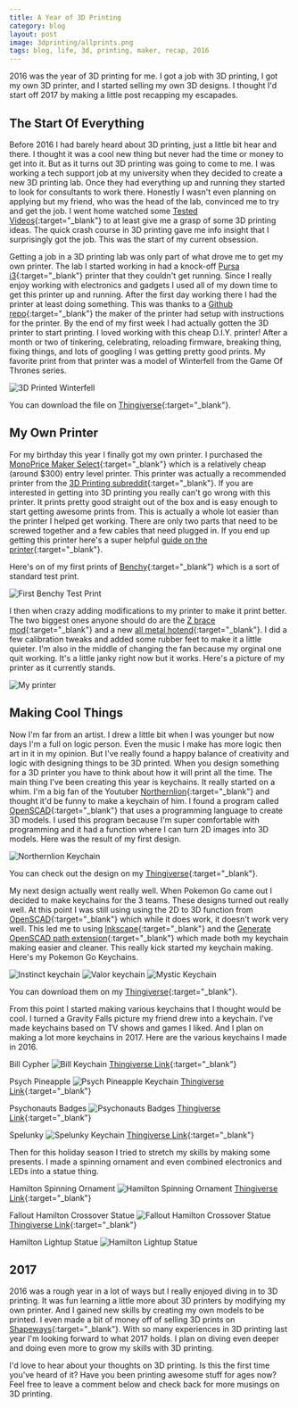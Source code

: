 ```yaml
---
title: A Year of 3D Printing
category: blog
layout: post
image: 3dprinting/allprints.png
tags: blog, life, 3d, printing, maker, recap, 2016
---
```


2016 was the year of 3D printing for me. I got a job with 3D printing, I got my own 3D printer, and I started selling my own 3D designs. I thought I'd start off 2017 by making a little post recapping my escapades.

## The Start Of Everything

Before 2016 I had barely heard about 3D printing, just a little bit hear and there. I thought it was a cool new thing but never had the time or money to get into it. But as it turns out 3D printing was going to come to me. I was working a tech support job at my university when they decided to create a new 3D printing lab. Once they had everything up and running they started to look for consultants to work there. Honestly I wasn't even planning on applying but my friend, who was the head of the lab, convinced me to try and get the job. I went home watched some [Tested Videos]{:target="_blank"} to at least give me a grasp of some 3D printing ideas. The quick crash course in 3D printing gave me info insight that I surprisingly got the job. This was the start of my current obsession.

Getting a job in a 3D printing lab was only part of what drove me to get my own printer. The lab I started working in had a knock-off [Pursa i3]{:target="_blank"} printer that they couldn't get running. Since I really enjoy working with electronics and gadgets I used all of my down time to get this printer up and running. After the first day working there I had the printer at least doing something. This was thanks to a [Github repo]{:target="_blank"} the maker of the printer had setup with instructions for the printer.
By the end of my first week I had actually gotten the 3D printer to start printing. I loved working with this cheap D.I.Y. printer! After a month or two of tinkering, celebrating, reloading firmware, breaking thing, fixing things, and lots of googling I was getting pretty good prints. My favorite print from that printer was a model of Winterfell from the Game Of Thrones series.

![3D Printed Winterfell][WinterfellPrint]


You can download the file on [Thingiverse][WinterfellLink]{:target="_blank"}.

## My Own Printer

For my birthday this year I finally got my own printer. I purchased the [MonoPrice Maker Select]{:target="_blank"} which is a relatively cheap (around $300) entry level printer. This printer was actually a recommended printer from the [3D Printing subreddit]{:target="_blank"}. If you are interested in getting into 3D printing you really can't go wrong with this printer. It prints pretty good straight out of the box and is easy enough to start getting awesome prints from. This is actually a whole lot easier than the printer I helped get working. There are only two parts that need to be screwed together and a few cables that need plugged in. If you end up getting this printer here's a super helpful [guide on the printer]{:target="_blank"}.

Here's on of my first prints of [Benchy][BenchyLink]{:target="_blank"} which is a sort of standard test print.

![First Benchy Test Print][Benchy Picture]

I then when crazy adding modifications to my printer to make it print better. The two biggest ones anyone should do are the [Z brace mod]{:target="_blank"} and a new [all metal hotend]{:target="_blank"}. I did a few calibration tweaks and added some rubber feet to make it a little quieter. I'm also in the middle of changing the fan because my orginal one quit working. It's a little janky right now but it works. Here's a picture of my printer as it currently stands.

![My printer][my printer]

## Making Cool Things

Now I'm far from an artist. I drew a little bit when I was younger but now days I'm a full on logic person. Even the music I make has more logic then art in it in my opinion. But I've really found a happy balance of creativity and logic with designing things to be 3D printed. When you design something for a 3D printer you have to think about how it will print all the time. The main thing I've been creating this year is keychains. It really started on a whim. I'm a big fan of the Youtuber [Northernlion]{:target="_blank"} and thought it'd be funny to make a keychain of him. I found a program called [OpenSCAD]{:target="_blank"} that uses a programming language to create 3D models. I used this program because I'm super comfortable with programming and it had a function where I can turn 2D images into 3D models. Here was the result of my first design.

![Northernlion Keychain][Northernlion Keychain]

You can check out the design on my [Thingiverse][NL Thingiverse]{:target="_blank"}.

My next design actually went really well. When Pokemon Go came out I decided to make keychains for the 3 teams. These designs turned out really well. At this point I was still using using the 2D to 3D function from [OpenSCAD]{:target="_blank"} which while it does work, it doesn't work very well. This led me to using [Inkscape]{:target="_blank"} and the [Generate OpenSCAD path extension]{:target="_blank"} which made both my keychain making easier and cleaner. This really kick started my keychain making. Here's my Pokemon Go Keychains.

![Instinct keychain][Instinct Keychain]
![Valor keychain][Valor Keychain]
![Mystic Keychain][Mystic Keychain]

You can download them on my [Thingiverse][Pokemon Go Keychain Link]{:target="_blank"}.

From this point I started making various keychains that I thought would be cool. I turned a Gravity Falls picture my friend drew into a keychain. I've made keychains based on TV shows and games I liked. And I plan on making a lot more keychains in 2017. Here are the various keychains I made in 2016.

Bill Cypher
![Bill Keychain][Bill KeyChain]
[Thingiverse Link][Bill Thingiverse]{:target="_blank"}

Psych Pineapple
![Psych Pineapple Keychain][Psych Keychain]
[Thingiverse Link][Psych Thingiverse]{:target="_blank"}

Psychonauts Badges
![Psychonauts Badges][Psychonauts Badges]
[Thingiverse Link][Psychonauts Thingiverse]{:target="_blank"}

Spelunky
![Spelunky Keychain][Spelunky Keychain]
[Thingiverse Link][Spelunky Thingiverse]{:target="_blank"}

Then for this holiday season I tried to stretch my skills by making some presents. I made a spinning ornament and even combined electronics and LEDs into a statue thing.

Hamilton Spinning Ornament
![Hamilton Spinning Ornament][Ham ornament]
[Thingiverse Link][Ham Ornament Thingiverse]{:target="_blank"}

Fallout Hamilton Crossover Statue
![Fallout Hamilton Crossover Statue][Fallout statue]
[Thingiverse Link][Fallout Thingiverse]{:target="_blank"}

Hamilton Lightup Statue
![Hamilton Lightup Statue][Ham Statue]

## 2017

2016 was a rough year in a lot of ways but I really enjoyed diving in to 3D printing. It was fun learning a little more about 3D printers by modifying my own printer. And I gained new skills by creating my own models to be printed. I even made a bit of money off of selling 3D prints on [Shapeways]{:target="_blank"}. With so many experiences in 3D printing last year I'm looking forward to what 2017 holds. I plan on diving even deeper and doing even more to grow my skills with 3D printing. 

I'd love to hear about your thoughts on 3D printing. Is this the first time you've heard of it? Have you been printing awesome stuff for ages now? Feel free to leave a comment below and check back for more musings on 3D printing.

[Tested Videos]: https://www.youtube.com/watch?v=b0U6LgmB0j4 
[Pursa i3]: http://www.prusa3d.com
[Github repo]: https://github.com/garynmckinney/3DPrinter
[WinterfellLink]: http://www.thingiverse.com/thing:39680
[WinterfellPrint]: {{site.baseurl}}/assets/3dprinting/winterfell.jpg
[Monoprice Maker Select]: http://www.monoprice.com/product?p_id=13860
[3D Printing subreddit]: https://www.reddit.com/r/3Dprinting/
[guide on the printer]: http://3dprinterwiki.info/wiki/wanhao-duplicator-i3/
[BenchyLink]: http://www.3dbenchy.com
[Benchy Picture]: {{site.baseurl}}/assets/3dprinting/benchy.jpg
[Z brace mod]: http://www.thingiverse.com/thing:921948
[all metal hotend]: http://www.micro-swiss.com/product-page/29551477-6081-c30f-04fe-cece31e3ba6f
[my printer]: {{site.baseurl}}/assets/3dprinting/myprinter.png
[Northernlion]: https://www.youtube.com/user/Northernlion
[OpenSCAD]: http://www.openscad.org
[Northernlion Keychain]: {{site.baseurl}}/assets/3dprinting/nlKeychain.png
[NL Thingiverse]: http://www.thingiverse.com/thing:1591913
[Inkscape]: https://inkscape.org/en/
[Generate OpenSCAD path extension]: http://www.thingiverse.com/thing:25036
[Instinct Keychain]: {{site.baseurl}}/assets/3dprinting/instinctKeychain.png
[Valor Keychain]: {{site.baseurl}}/assets/3dprinting/valorKeychain.png
[Mystic Keychain]: {{site.baseurl}}/assets/3dprinting/mysticKeychain.png
[Pokemon Go Keychain Link]: http://www.thingiverse.com/cxsquared/collections/pokemon-go-keychains
[Bill KeyChain]: {{site.baseurl}}/assets/3dprinting/billKeychain.jpg
[Bill Thingiverse]: http://www.thingiverse.com/thing:1738493
[Psych Keychain]: {{site.baseurl}}/assets/3dprinting/psychKeychain.jpg
[Psych Thingiverse]: http://www.thingiverse.com/thing:1649355
[Psychonauts Badges]: {{site.baseurl}}/assets/3dprinting/psychonautsBadges.jpg
[Psychonauts Thingiverse]: http://www.thingiverse.com/thing:1940017
[Spelunky Keychain]: {{site.baseurl}}/assets/3dprinting/spelunkyKeychain.png
[Spelunky Thingiverse]: http://www.thingiverse.com/thing:1976613
[Ham ornament]: {{site.baseurl}}/assets/3dprinting/hamOrnament.png
[Ham Ornament Thingiverse]: http://www.thingiverse.com/thing:1935739
[Fallout statue]: {{site.baseurl}}/assets/3dprinting/falloutStatue.png
[Fallout Thingiverse]: http://www.thingiverse.com/thing:1976702
[Ham Statue]: {{site.baseurl}}/assets/3dprinting/hamStatueFull.png
[Shapeways]: http://www.shapeways.com/shops/nerdy-knickknacks

